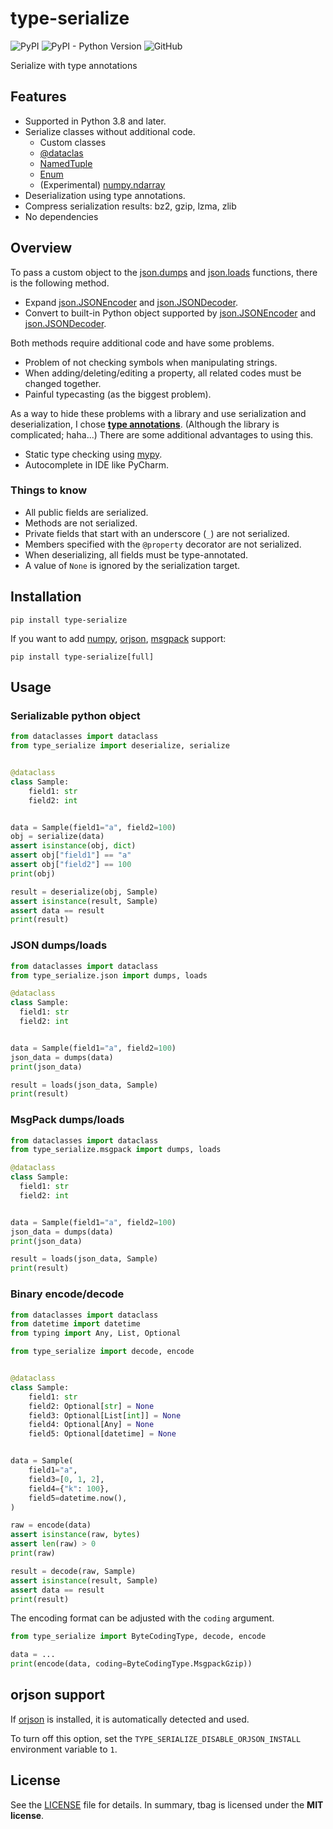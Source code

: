 # type-serialize

![PyPI](https://img.shields.io/pypi/v/type-serialize?style=flat-square)
![PyPI - Python Version](https://img.shields.io/pypi/pyversions/type-serialize?style=flat-square)
![GitHub](https://img.shields.io/github/license/osom8979/type-serialize?style=flat-square)

Serialize with type annotations

## Features

- Supported in Python 3.8 and later.
- Serialize classes without additional code.
  - Custom classes
  - [@dataclas](https://docs.python.org/3/library/dataclasses.html#dataclasses.dataclass)
  - [NamedTuple](https://docs.python.org/3/library/typing.html#typing.NamedTuple)
  - [Enum](https://docs.python.org/3/library/enum.html#enum.Enum)
  - (Experimental) [numpy.ndarray](https://numpy.org/doc/stable/reference/generated/numpy.ndarray.html#numpy-ndarray)
- Deserialization using type annotations.
- Compress serialization results: bz2, gzip, lzma, zlib
- No dependencies

## Overview

To pass a custom object to the [json.dumps](https://docs.python.org/3/library/json.html#json.dumps) and [json.loads](https://docs.python.org/3/library/json.html#json.loads) functions, there is the following method.

- Expand [json.JSONEncoder](https://docs.python.org/3/library/json.html#json.JSONEncoder) and [json.JSONDecoder](https://docs.python.org/3/library/json.html#json.JSONDecoder).
- Convert to built-in Python object supported by [json.JSONEncoder](https://docs.python.org/3/library/json.html#json.JSONEncoder) and [json.JSONDecoder](https://docs.python.org/3/library/json.html#json.JSONDecoder).

Both methods require additional code and have some problems.

- Problem of not checking symbols when manipulating strings.
- When adding/deleting/editing a property, all related codes must be changed together.
- Painful typecasting (as the biggest problem).

As a way to hide these problems with a library and use serialization and deserialization, I chose **[type annotations](https://docs.python.org/3/library/typing.html)**. (Although the library is complicated; haha...) There are some additional advantages to using this.

- Static type checking using [mypy](https://mypy.readthedocs.io/en/stable/).
- Autocomplete in IDE like PyCharm.

### Things to know

- All public fields are serialized.
- Methods are not serialized.
- Private fields that start with an underscore (`_`) are not serialized.
- Members specified with the `@property` decorator are not serialized.
- When deserializing, all fields must be type-annotated.
- A value of `None` is ignored by the serialization target.

## Installation

```shell
pip install type-serialize
```

If you want to add [numpy](https://numpy.org/), [orjson](https://github.com/ijl/orjson), [msgpack](https://msgpack.org/) support:
```shell
pip install type-serialize[full]
```

## Usage

### Serializable python object

```python
from dataclasses import dataclass
from type_serialize import deserialize, serialize


@dataclass
class Sample:
    field1: str
    field2: int


data = Sample(field1="a", field2=100)
obj = serialize(data)
assert isinstance(obj, dict)
assert obj["field1"] == "a"
assert obj["field2"] == 100
print(obj)

result = deserialize(obj, Sample)
assert isinstance(result, Sample)
assert data == result
print(result)
```

### JSON dumps/loads

```python
from dataclasses import dataclass
from type_serialize.json import dumps, loads

@dataclass
class Sample:
  field1: str
  field2: int


data = Sample(field1="a", field2=100)
json_data = dumps(data)
print(json_data)

result = loads(json_data, Sample)
print(result)
```

### MsgPack dumps/loads

```python
from dataclasses import dataclass
from type_serialize.msgpack import dumps, loads

@dataclass
class Sample:
  field1: str
  field2: int


data = Sample(field1="a", field2=100)
json_data = dumps(data)
print(json_data)

result = loads(json_data, Sample)
print(result)
```

### Binary encode/decode

```python
from dataclasses import dataclass
from datetime import datetime
from typing import Any, List, Optional

from type_serialize import decode, encode


@dataclass
class Sample:
    field1: str
    field2: Optional[str] = None
    field3: Optional[List[int]] = None
    field4: Optional[Any] = None
    field5: Optional[datetime] = None


data = Sample(
    field1="a",
    field3=[0, 1, 2],
    field4={"k": 100},
    field5=datetime.now(),
)

raw = encode(data)
assert isinstance(raw, bytes)
assert len(raw) > 0
print(raw)

result = decode(raw, Sample)
assert isinstance(result, Sample)
assert data == result
print(result)
```

The encoding format can be adjusted with the `coding` argument.
```python
from type_serialize import ByteCodingType, decode, encode

data = ...
print(encode(data, coding=ByteCodingType.MsgpackGzip))
```

## orjson support

If [orjson](https://github.com/ijl/orjson) is installed, it is automatically detected and used.

To turn off this option, set the `TYPE_SERIALIZE_DISABLE_ORJSON_INSTALL` environment variable to `1`.

## License

See the [LICENSE](./LICENSE) file for details. In summary, tbag is licensed under the **MIT license**.
